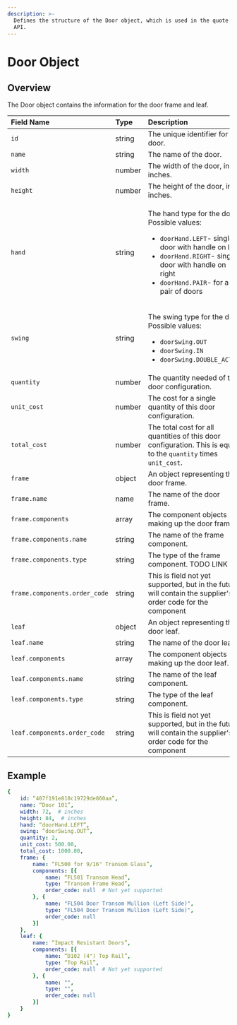 ```yaml
---
description: >-
  Defines the structure of the Door object, which is used in the quote request
  API.
---
```


# Door Object

## Overview

The Door object contains the information for the door frame and leaf.

<table>
  <thead>
    <tr>
      <th style="text-align:left">Field Name</th>
      <th style="text-align:left">Type</th>
      <th style="text-align:left">Description</th>
    </tr>
  </thead>
  <tbody>
    <tr>
      <td style="text-align:left"><code>id</code>
      </td>
      <td style="text-align:left">string</td>
      <td style="text-align:left">The unique identifier for the door.</td>
    </tr>
    <tr>
      <td style="text-align:left"><code>name</code>
      </td>
      <td style="text-align:left">string</td>
      <td style="text-align:left">The name of the door.</td>
    </tr>
    <tr>
      <td style="text-align:left"><code>width</code>
      </td>
      <td style="text-align:left">number</td>
      <td style="text-align:left">The width of the door, in inches.</td>
    </tr>
    <tr>
      <td style="text-align:left"><code>height</code>
      </td>
      <td style="text-align:left">number</td>
      <td style="text-align:left">The height of the door, in inches.</td>
    </tr>
    <tr>
      <td style="text-align:left"><code>hand</code>
      </td>
      <td style="text-align:left">string</td>
      <td style="text-align:left">
        <p>The hand type for the door. Possible values:</p>
        <ul>
          <li><code>doorHand.LEFT</code>- single door with handle on left</li>
          <li><code>doorHand.RIGHT</code>- single door with handle on right</li>
          <li><code>doorHand.PAIR</code>- for a pair of doors</li>
        </ul>
      </td>
    </tr>
    <tr>
      <td style="text-align:left"><code>swing</code>
      </td>
      <td style="text-align:left">string</td>
      <td style="text-align:left">
        <p>The swing type for the door. Possible values:</p>
        <ul>
          <li><code>doorSwing.OUT</code>
          </li>
          <li><code>doorSwing.IN</code>
          </li>
          <li><code>doorSwing.DOUBLE_ACTING</code>
          </li>
        </ul>
      </td>
    </tr>
    <tr>
      <td style="text-align:left"><code>quantity</code>
      </td>
      <td style="text-align:left">number</td>
      <td style="text-align:left">The quantity needed of this door configuration.</td>
    </tr>
    <tr>
      <td style="text-align:left"><code>unit_cost</code>
      </td>
      <td style="text-align:left">number</td>
      <td style="text-align:left">The cost for a single quantity of this door configuration.</td>
    </tr>
    <tr>
      <td style="text-align:left"><code>total_cost</code>
      </td>
      <td style="text-align:left">number</td>
      <td style="text-align:left">The total cost for all quantities of this door configuration. This is
        equal to the <code>quantity</code> times <code>unit_cost</code>.</td>
    </tr>
    <tr>
      <td style="text-align:left"><code>frame</code>
      </td>
      <td style="text-align:left">object</td>
      <td style="text-align:left">An object representing the door frame.</td>
    </tr>
    <tr>
      <td style="text-align:left"><code>frame.name</code>
      </td>
      <td style="text-align:left">name</td>
      <td style="text-align:left">The name of the door frame.</td>
    </tr>
    <tr>
      <td style="text-align:left"><code>frame.components</code>
      </td>
      <td style="text-align:left">array</td>
      <td style="text-align:left">The component objects making up the door frame.</td>
    </tr>
    <tr>
      <td style="text-align:left"><code>frame.components.name</code>
      </td>
      <td style="text-align:left">string</td>
      <td style="text-align:left">The name of the frame component.</td>
    </tr>
    <tr>
      <td style="text-align:left"><code>frame.components.type</code>
      </td>
      <td style="text-align:left">string</td>
      <td style="text-align:left">The type of the frame component. TODO LINK</td>
    </tr>
    <tr>
      <td style="text-align:left"><code>frame.components.order_code</code>
      </td>
      <td style="text-align:left">string</td>
      <td style="text-align:left">This is field not yet supported, but in the future will contain the supplier&apos;s
        order code for the component</td>
    </tr>
    <tr>
      <td style="text-align:left"><code>leaf</code>
      </td>
      <td style="text-align:left">object</td>
      <td style="text-align:left">An object representing the door leaf.</td>
    </tr>
    <tr>
      <td style="text-align:left"><code>leaf.name</code>
      </td>
      <td style="text-align:left">string</td>
      <td style="text-align:left">The name of the door leaf.</td>
    </tr>
    <tr>
      <td style="text-align:left"><code>leaf.components</code>
      </td>
      <td style="text-align:left">array</td>
      <td style="text-align:left">The component objects making up the door leaf.</td>
    </tr>
    <tr>
      <td style="text-align:left"><code>leaf.components.name</code>
      </td>
      <td style="text-align:left">string</td>
      <td style="text-align:left">The name of the leaf component.</td>
    </tr>
    <tr>
      <td style="text-align:left"><code>leaf.components.type</code>
      </td>
      <td style="text-align:left">string</td>
      <td style="text-align:left">The type of the leaf component.</td>
    </tr>
    <tr>
      <td style="text-align:left"><code>leaf.components.order_code</code>
      </td>
      <td style="text-align:left">string</td>
      <td style="text-align:left">This is field not yet supported, but in the future will contain the supplier&apos;s
        order code for the component</td>
    </tr>
  </tbody>
</table>

## Example

```yaml
{
    id: “407f191e810c19729de860aa”,
    name: “Door 101”,
    width: 72,  # inches
    height: 84,  # inches
    hand: “doorHand.LEFT”,
    swing: “doorSwing.OUT”,
    quantity: 2,
    unit_cost: 500.00,
    total_cost: 1000.00,
    frame: {
        name: “FL500 for 9/16" Transom Glass”,
        components: [{
            name: “FL501 Transom Head”,
            type: “Transom Frame Head”,
            order_code: null  # Not yet supported
        }, {
            name: "FL504 Door Transom Mullion (Left Side)",
            type: "FL504 Door Transom Mullion (Left Side)",
            order_code: null
        }]
    },
    leaf: {
        name: “Impact Resistant Doors”,
        components: [{
            name: “D102 (4") Top Rail”,
            type: “Top Rail”,
            order_code: null  # Not yet supported
        }, {
            name: "",
            type: "",
            order_code: null
        }]
    }
}

```

